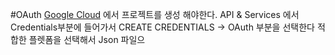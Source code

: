 #OAuth
[Google Cloud](https://console.cloud.google.com/) 에서 프로젝트를 생성 해야한다.
API & Services 에서 Credentials부분에 들어가서
CREATE CREDENTIALS -> OAuth 부분을 선택한다
적합한 플렛폼을 선택해서 Json 파일으
